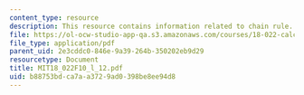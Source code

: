 ```yaml
---
content_type: resource
description: This resource contains information related to chain rule.
file: https://ol-ocw-studio-app-qa.s3.amazonaws.com/courses/18-022-calculus-of-several-variables-fall-2010/b88753bdca7aa3729ad0398be8ee94d8_MIT18_022F10_l_12.pdf
file_type: application/pdf
parent_uid: 2e3cddc0-846e-9a39-264b-350202eb9d29
resourcetype: Document
title: MIT18_022F10_l_12.pdf
uid: b88753bd-ca7a-a372-9ad0-398be8ee94d8
---
```

